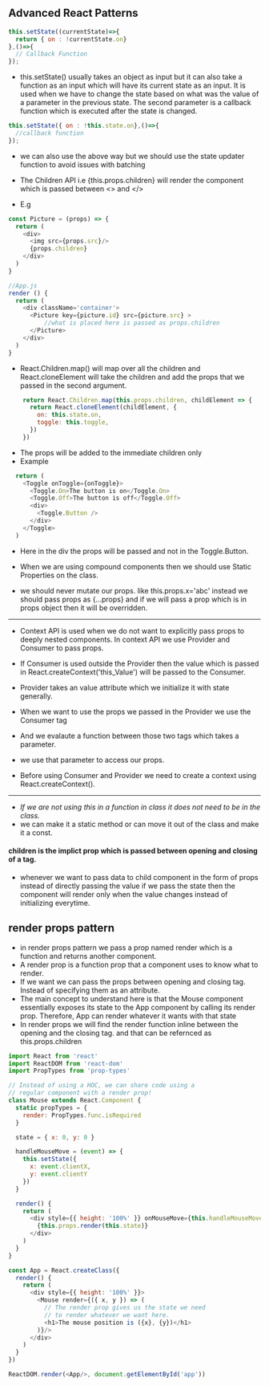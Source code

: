 ## Advanced React Patterns

```javascript
this.setState((currentState)=>{
  return { on : !currentState.on}
},()=>{
  // Callback Function
});
```

- this.setState() usually takes an object as input but it can also take a function as an input which will have its current state as an input. It is used when we have to change the state based on what was the value of a parameter in the previous state. The second parameter is a callback function which is executed after the state is changed.

```javascript
this.setState({ on : !this.state.on},()=>{
  //callback function
});
```
- we can also use the above way but we should use the state updater function to avoid issues with batching 

- The Children API i.e {this.props.children} will render the component which is passed between <> and </>
- E.g
```javascript
const Picture = (props) => {
  return (
    <div>
      <img src={props.src}/>
      {props.children}
    </div>
  )
}

//App.js
render () {
  return (
    <div className='container'>
      <Picture key={picture.id} src={picture.src} >
          //what is placed here is passed as props.children  
      </Picture>
    </div>
  )
}
```

- React.Children.map() will map over all the children and React.cloneElement will take the children and add the props that we passed in the second argument.
```javascript
    return React.Children.map(this.props.children, childElement => {
      return React.cloneElement(childElement, {
        on: this.state.on,
        toggle: this.toggle,
      })
    })
```

- The props will be added to the immediate children only
- Example
```javascript
  return (
    <Toggle onToggle={onToggle}>
      <Toggle.On>The button is on</Toggle.On>
      <Toggle.Off>The button is off</Toggle.Off>
      <div>
        <Toggle.Button />
      </div>
    </Toggle>
  )
```

- Here in the div the props will be passed and not in the Toggle.Button.

- When we are using compound components then we should use Static Properties on the class.

- we should never mutate our props. like this.props.x='abc' instead we should pass props as {...props} and if we will pass a prop which is in props object then it will be overridden.


---

- Context API is used when we do not want to explicitly pass props to deeply nested components. In context API we use Provider and Consumer to pass props.

- If Consumer is used outside the Provider then the value which is passed in React.createContext('this_Value') will be passed to the Consumer.
- Provider takes an value attribute which we initialize it with state generally.
- When we want to use the props we passed in the Provider we use the Consumer tag
- And we evalaute a function between those two tags which takes a parameter.
- we use that parameter to access our props.
- Before using Consumer and Provider we need to create a context using React.createContext().

---

- *If we are not using this in a function in class it does not need to be in the class.*
- we can make it a static method or can move it out of the class and make it a const.

#### children is the implict prop which is passed between opening and closing of a tag.

- whenever we want to pass data to child component in the form of props instead of directly passing the value if we pass the state then the component will render only when the value changes instead of initializing everytime.

## render props pattern

- in render props pattern we pass a prop named render which is a function and returns another component.
- A render prop is a function prop that a component uses to know what to render.
- If we want we can pass the props between opening and closing tag. Instead of specifying them as an attribute.
- The main concept to understand here is that the Mouse component essentially exposes its state to the App component by calling its render prop. Therefore, App can render whatever it wants with that state
- In render props we will find the render function inline between the  opening and the closing tag. and that can be refernced as this.props.children

```javascript
import React from 'react'
import ReactDOM from 'react-dom'
import PropTypes from 'prop-types'

// Instead of using a HOC, we can share code using a
// regular component with a render prop!
class Mouse extends React.Component {
  static propTypes = {
    render: PropTypes.func.isRequired
  }

  state = { x: 0, y: 0 }

  handleMouseMove = (event) => {
    this.setState({
      x: event.clientX,
      y: event.clientY
    })
  }

  render() {
    return (
      <div style={{ height: '100%' }} onMouseMove={this.handleMouseMove}>
        {this.props.render(this.state)}
      </div>
    )
  }
}

const App = React.createClass({
  render() {
    return (
      <div style={{ height: '100%' }}>
        <Mouse render={({ x, y }) => (
          // The render prop gives us the state we need
          // to render whatever we want here.
          <h1>The mouse position is ({x}, {y})</h1>
        )}/>
      </div>
    )
  }
})

ReactDOM.render(<App/>, document.getElementById('app'))
```








<!--stackedit_data:
eyJoaXN0b3J5IjpbMzc4MTYwMTI2LDE1NTEzNzgyOTNdfQ==
-->

